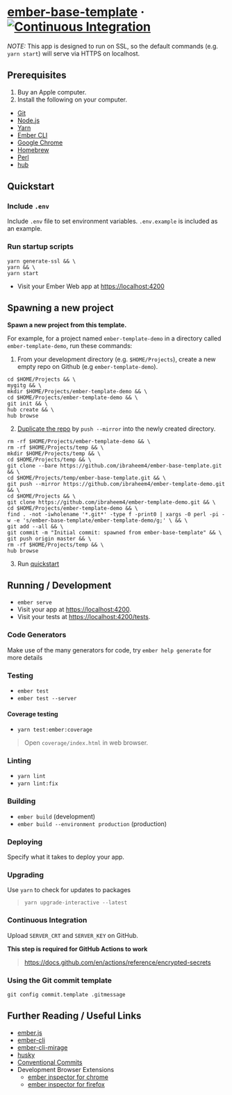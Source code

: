 # [ember-base-template](https://github.com/ibraheem4/ember-base-template) &middot; [![Continuous Integration](https://github.com/ibraheem4/ember-base-template/workflows/Continuous%20Integration/badge.svg)](https://github.com/ibraheem4/ember-base-template/actions?query=workflow%3A%22Continuous+Integration%22)

_NOTE:_ This app is designed to run on SSL, so the default commands (e.g. `yarn start`) will serve via HTTPS on localhost.

## Prerequisites [](#prerequisites)

1. Buy an Apple computer.
2. Install the following on your computer.

- [Git](https://git-scm.com/)
- [Node.js](https://nodejs.org/)
- [Yarn](https://yarnpkg.com/)
- [Ember CLI](https://ember-cli.com/)
- [Google Chrome](https://google.com/chrome/)
- [Homebrew](https://brew.sh)
- [Perl](https://www.perl.org)
- [hub](https://github.com/github/hub)

## Quickstart [](#quickstart)

### Include `.env` [](#include-dotenv)

Include `.env` file to set environment variables.  `.env.example` is included as an example.

### Run startup scripts [](#run-startup-scripts)

```
yarn generate-ssl && \
yarn && \
yarn start
```

- Visit your Ember Web app at [https://localhost:4200](https://localhost:4200)

## Spawning a new project [](#spawning-a-new-project)

**Spawn a new project from this template.**

For example, for a project named `ember-template-demo` in a directory called `ember-template-demo`, run these commands:

1.  From your development directory (e.g. `$HOME/Projects`), create a new empty repo on Github (e.g `ember-template-demo`).
```
cd $HOME/Projects && \
mygitg && \
mkdir $HOME/Projects/ember-template-demo && \
cd $HOME/Projects/ember-template-demo && \
git init && \
hub create && \
hub browse
```

2. [Duplicate the repo](https://docs.github.com/en/github/creating-cloning-and-archiving-repositories/creating-a-repository-on-github/duplicating-a-repository#mirroring-a-repository) by `push --mirror` into the newly created directory.
```
rm -rf $HOME/Projects/ember-template-demo && \
rm -rf $HOME/Projects/temp && \
mkdir $HOME/Projects/temp && \
cd $HOME/Projects/temp && \
git clone --bare https://github.com/ibraheem4/ember-base-template.git && \
cd $HOME/Projects/temp/ember-base-template.git && \
git push --mirror https://github.com/ibraheem4/ember-template-demo.git && \
cd $HOME/Projects && \
git clone https://github.com/ibraheem4/ember-template-demo.git && \
cd $HOME/Projects/ember-template-demo && \
find . -not -iwholename '*.git*' -type f -print0 | xargs -0 perl -pi -w -e 's/ember-base-template/ember-template-demo/g;' \ && \
git add --all && \
git commit -m "Initial commit: spawned from ember-base-template" && \
git push origin master && \
rm -rf $HOME/Projects/temp && \
hub browse
```

3. Run [quickstart](#quickstart-)
## Running / Development [](#running-developing)

- `ember serve`
- Visit your app at [https://localhost:4200](https://localhost:4200).
- Visit your tests at [https://localhost:4200/tests](https://localhost:4200/tests).

### Code Generators [](#code-generators)

Make use of the many generators for code, try `ember help generate` for more details

### Testing [](#testing)

- `ember test`
- `ember test --server`

#### Coverage testing [](#coverage-testing)

- `yarn test:ember:coverage`

> Open `coverage/index.html` in web browser.

### Linting [](#linting)

- `yarn lint`
- `yarn lint:fix`

### Building [](#building)

- `ember build` (development)
- `ember build --environment production` (production)

### Deploying [](#deploying)

Specify what it takes to deploy your app.

### Upgrading [](#upgrading)

Use `yarn` to check for updates to packages

> `yarn upgrade-interactive --latest`

### Continuous Integration [](#continous-integration)

Upload `SERVER_CRT` and `SERVER_KEY` on GitHub.

**This step is required for GitHub Actions to work**

> https://docs.github.com/en/actions/reference/encrypted-secrets

### Using the Git commit template

    git config commit.template .gitmessage

## Further Reading / Useful Links [](#further-reading-useful-links)

- [ember.js](https://emberjs.com/)
- [ember-cli](https://ember-cli.com/)
- [ember-cli-mirage](https://www.ember-cli-mirage.com/)
- [husky](https://github.com/typicode/husky)
- [Conventional Commits](https://www.conventionalcommits.org)
- Development Browser Extensions
  - [ember inspector for chrome](https://chrome.google.com/webstore/detail/ember-inspector/bmdblncegkenkacieihfhpjfppoconhi)
  - [ember inspector for firefox](https://addons.mozilla.org/en-US/firefox/addon/ember-inspector/)
